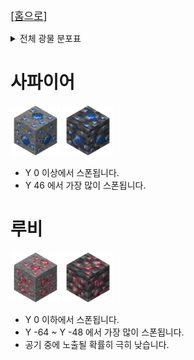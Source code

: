 <big>[[홈으로](../Main.md)]</big>

<details>
<summary>전체 광물 분포표</summary>


\* 참고 자료: [마인크래프트 위키 - Ore (feature)](https://minecraft.wiki/w/Ore_(feature))

| 블록                                                                                                                                                                           | 생성 크기 | 청크 당 생성 시도 | 최소 높이 | 최대 높이 | 분포 타입    | 공기 노출 시 스킵 확률 | 바이옴  |
|------------------------------------------------------------------------------------------------------------------------------------------------------------------------------|-------|------------|-------|-------|----------|---------------|------|
| ![ruby_ore.png](../../image/item/original_size/sapphire_ore.png) 사파이어 광석<br>![deepslate_ruby_ore.png](../../image/item/original_size/deepslate_sapphire_ore.png) 심층암 사파이어 광석 | 8     | 10         | 0     | 92    | Triangle | 0.0           | 오버월드 |
| ![ruby_ore.png](../../image/item/original_size/ruby_ore.png) 루비 광석<br>![deepslate_ruby_ore.png](../../image/item/original_size/deepslate_ruby_ore.png) 심층암 루비 광석             | 5     | 3          | -64   | 0     | Triangle | 0.5           | 오버월드 |
| ![ruby_ore.png](../../image/item/original_size/ruby_ore.png) 루비 광석<br>![deepslate_ruby_ore.png](../../image/item/original_size/deepslate_ruby_ore.png) 심층암 루비 광석             | 6     | 10         | -64   | -48   | Uniform  | 1.0           | 오버월드 |

</details>

# 사파이어

<img alt="sapphire_ore.png" height="80" src="../../image/block/sapphire_ore.png" width="80"/> <img alt="deepslate_sapphire_ore.png" height="80" src="../../image/block/deepslate_sapphire_ore.png" width="80"/> 

* Y 0 이상에서 스폰됩니다.
* Y 46 에서 가장 많이 스폰됩니다.

# 루비

<img alt="ruby_ore.png" height="80" src="../../image/block/ruby_ore.png" width="80"/> <img alt="deepslate_ruby_ore.png" height="80" src="../../image/block/deepslate_ruby_ore.png" width="80"/>

* Y 0 이하에서 스폰됩니다.
* Y -64 ~ Y -48 에서 가장 많이 스폰됩니다.
* 공기 중에 노출될 확률히 극히 낮습니다.